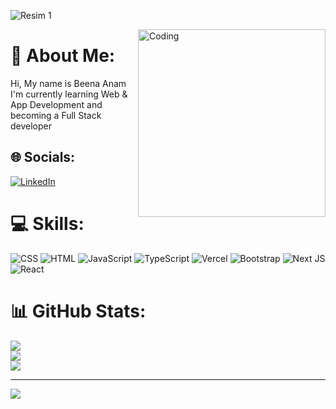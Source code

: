 <p><img src="https://i.imgur.com/A6bWGFl.gif" alt="Resim 1"/></p>
<img style="margin-bottom: 15px;" align="right" alt="Coding" width="300" src="https://cdnb.artstation.com/p/assets/images/images/028/991/999/original/anna-havrylyukh-.gif?1596125112">

# 💫 About Me:
Hi, My name is  Beena Anam <br>I'm currently learning Web & App Development and becoming a Full Stack developer  


## 🌐 Socials:
[![LinkedIn](https://img.shields.io/badge/LinkedIn-%230077B5.svg?logo=linkedin&logoColor=white)](https://pk.linkedin.com/in/beena-anum-2b2963254)

# 💻 Skills:
![CSS](https://img.shields.io/badge/css3-%231572B6.svg?style=for-the-badge&logo=css3&logoColor=white) ![HTML](https://img.shields.io/badge/html5-%23E34F26.svg?style=for-the-badge&logo=html5&logoColor=white) ![JavaScript](https://img.shields.io/badge/javascript-%23323330.svg?style=for-the-badge&logo=javascript&logoColor=%23F7DF1E) ![TypeScript](https://img.shields.io/badge/typescript-%23007ACC.svg?style=for-the-badge&logo=typescript&logoColor=white) ![Vercel](https://img.shields.io/badge/vercel-%23000000.svg?style=for-the-badge&logo=vercel&logoColor=white) ![Bootstrap](https://img.shields.io/badge/bootstrap-%238511FA.svg?style=for-the-badge&logo=bootstrap&logoColor=white) ![Next JS](https://img.shields.io/badge/Next-black?style=for-the-badge&logo=next.js&logoColor=white) ![React](https://img.shields.io/badge/react-%2320232a.svg?style=for-the-badge&logo=react&logoColor=%2361DAFB)
# 📊 GitHub Stats:
![](https://github-readme-stats.vercel.app/api?username=BeenaAnam&theme=dark&hide_border=false&include_all_commits=false&count_private=false)<br/>
![](https://github-readme-streak-stats.herokuapp.com/?user=BeenaAnam&theme=dark&hide_border=false)<br/>
![](https://github-readme-stats.vercel.app/api/top-langs/?username=BeenaAnam&theme=dark&hide_border=false&include_all_commits=false&count_private=false&layout=compact)

---
[![](https://visitcount.itsvg.in/api?id=BeenaAnam&icon=0&color=0)](https://visitcount.itsvg.in)

<!-- Proudly created with GPRM ( https://gprm.itsvg.in ) -->
